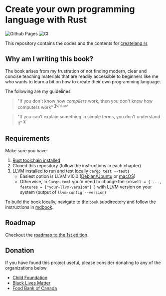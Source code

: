 # Create your own programming language with Rust

![Github Pages](https://github.com/ehsanmok/create-your-own-lang-with-rust/workflows/Github%20Pages/badge.svg?branch=master)
![CI](https://github.com/ehsanmok/create-your-own-lang-with-rust/workflows/CI/badge.svg?branch=master)

This repository contains the codes and the contents for [createlang.rs](https://createlang.rs)

## Why am I writing this book?

The book arises from my frustration of not finding modern, clear and concise teaching materials that are readily accessible to beginners like me who wants to learn a bit on how to create their own programming language.

The following are my guidelines

> "If you don't know how *compilers* work, then you don't know how computers work" <sup>[1](http://steve-yegge.blogspot.com/2007/06/rich-programmer-food.html?)</sup>


> "If you can’t explain something in simple terms, you don’t understand it" <sup>[2](https://skeptics.stackexchange.com/questions/8742/did-einstein-say-if-you-cant-explain-it-simply-you-dont-understand-it-well-en)</sup>

## Requirements

Make sure you have

1. [Rust toolchain installed](https://www.rust-lang.org/tools/install)
2. Cloned this repository (follow the instructions in each chapter)
3. LLVM installed to run and test locally `cargo test --tests`
    * Easiest option is LLVM v10.0 ([Debian/Ubuntu](https://apt.llvm.org/) or [macOS](https://formulae.brew.sh/formula/llvm))
    * Otherwise, in `Cargo.toml` you'd need to change the `inkwell = { ..., features = ["your-llvm-version"] }` with LLVM version on your system (output of `llvm-config --version`)


To build the book locally, navigate to the `book` subdirectory and follow the instructions in [mdbook](https://github.com/rust-lang/mdBook).

## Roadmap

Checkout the [roadmap to the 1st edition](https://github.com/ehsanmok/create-your-own-lang-with-rust/projects).

## Donation

If you have found this project useful, please consider donating to any of the organizations below

* [Child Foundation](https://www.childfoundation.org/page/donate)
* [Black Lives Matter](https://blacklivesmatter.com/)
* [Food Bank of Canada](https://www.foodbankscanada.ca/)
